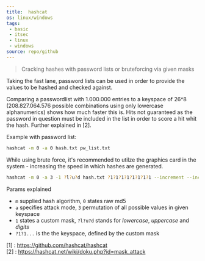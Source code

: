 ```yaml
---
title:  hashcat
os: linux/windows
tags:
 - basic
 - itsec
 - linux
 - windows
source: repo/github
---
```

> Cracking hashes with password lists or bruteforcing via given masks

Taking the fast lane, password lists can be used in order to provide the values to be hashed and checked against.

Comparing a passwordlist with 1.000.000 entries to a keyspace of 26^8 (208.827.064.576 possible combinations using only lowercase alphanumerics) shows how much faster this is. Hits not guaranteed as the password in question must be included in the list in order to score a hit whit the hash. Further explained in [2].

Example with password list:

```bash
hashcat -m 0 -a 0 hash.txt pw_list.txt
```

While using brute force, it's recommended to utilze the graphics card in the system - increasing the speed in which hashes are generated.

```bash
hashcat -m 0 -a 3 -1 ?l?u?d hash.txt ?1?1?1?1?1?1?1?1 --increment --increment-min 4
```

Params explained
- `m` supplied hash algorithm, `0` states raw md5
- `a` specifies attack mode, `3` permutation of all possible values in given keyspace
- `1` states a custom mask, `?l?u?d` stands for *lowercase*, *uppercase* and *digits*
- `?1?1...` is the the keyspace, defined by the custom mask

[1] : https://github.com/hashcat/hashcat <br>
[2] : https://hashcat.net/wiki/doku.php?id=mask_attack